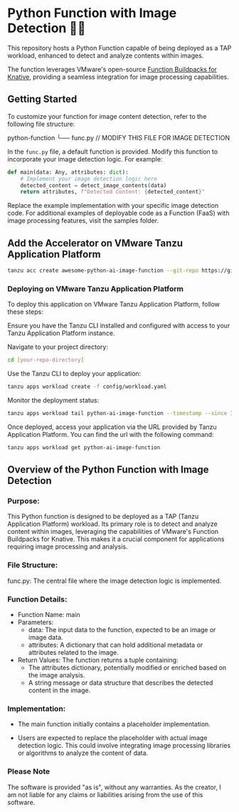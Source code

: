# Python Function with Image Detection 🐍🦾

This repository hosts a Python Function capable of being deployed as a TAP workload, enhanced to detect and analyze contents within images.

The function leverages VMware's open-source [Function Buildpacks for Knative](https://github.com/vmware-tanzu/function-buildpacks-for-knative), providing a seamless integration for image processing capabilities.

## Getting Started

To customize your function for image content detection, refer to the following file structure:

python-function
└── func.py // MODIFY THIS FILE FOR IMAGE DETECTION


In the `func.py` file, a default function is provided. Modify this function to incorporate your image detection logic. For example:

```python
def main(data: Any, attributes: dict):
    # Implement your image detection logic here
    detected_content = detect_image_contents(data)
    return attributes, f"Detected Content: {detected_content}"
```
Replace the example implementation with your specific image detection code. For additional examples of deployable code as a Function (FaaS) with image processing features, visit the samples folder.

## Add the Accelerator on VMware Tanzu Application Platform

```bash
tanzu acc create awesome-python-ai-image-function --git-repo https://github.com/fklein82/awesome-ai-python-function.git --git-branch main --interval 5s\n
```

### Deploying on VMware Tanzu Application Platform
To deploy this application on VMware Tanzu Application Platform, follow these steps:

Ensure you have the Tanzu CLI installed and configured with access to your Tanzu Application Platform instance.

Navigate to your project directory:
```bash
cd [your-repo-directory]
```
Use the Tanzu CLI to deploy your application:
```bash
tanzu apps workload create -f config/workload.yaml
```
Monitor the deployment status:
```bash
tanzu apps workload tail python-ai-image-function --timestamp --since 1h
```
Once deployed, access your application via the URL provided by Tanzu Application Platform. You can find the url with the following command:
```bash
tanzu apps workload get python-ai-image-function
```

## Overview of the Python Function with Image Detection
### Purpose:
This Python function is designed to be deployed as a TAP (Tanzu Application Platform) workload. Its primary role is to detect and analyze content within images, leveraging the capabilities of VMware's Function Buildpacks for Knative. This makes it a crucial component for applications requiring image processing and analysis.

### File Structure:
func.py: The central file where the image detection logic is implemented.

### Function Details:
- Function Name: main
- Parameters:
    - data: The input data to the function, expected to be an image or image data.
    - attributes: A dictionary that can hold additional metadata or attributes related to the image.
- Return Values: The function returns a tuple containing:
    - The attributes dictionary, potentially modified or enriched based on the image analysis.
    - A string message or data structure that describes the detected content in the image.

### Implementation:
- The main function initially contains a placeholder implementation.

- Users are expected to replace the placeholder with actual image detection logic. This could involve integrating image processing libraries or algorithms to analyze the content of data.

### Please Note
The software is provided "as is", without any warranties. As the creator, I am not liable for any claims or liabilities arising from the use of this software.
